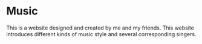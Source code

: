 # Music
This is a website designed and created by me and my friends. 
This website introduces different kinds of music style and several corresponding singers.
